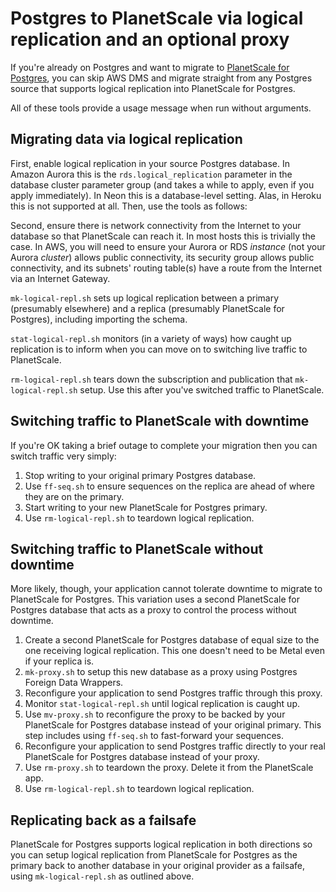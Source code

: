 Postgres to PlanetScale via logical replication and an optional proxy
=====================================================================

If you're already on Postgres and want to migrate to [PlanetScale for Postgres](https://planetscale.com/blog/planetscale-for-postgres), you can skip AWS DMS and migrate straight from any Postgres source that supports logical replication into PlanetScale for Postgres.

All of these tools provide a usage message when run without arguments.

Migrating data via logical replication
--------------------------------------

First, enable logical replication in your source Postgres database. In Amazon Aurora this is the `rds.logical_replication` parameter in the database cluster parameter group (and takes a while to apply, even if you apply immediately). In Neon this is a database-level setting. Alas, in Heroku this is not supported at all. Then, use the tools as follows:

Second, ensure there is network connectivity from the Internet to your database so that PlanetScale can reach it. In most hosts this is trivially the case. In AWS, you will need to ensure your Aurora or RDS _instance_ (not your Aurora _cluster_) allows public connectivity, its security group allows public connectivity, and its subnets' routing table(s) have a route from the Internet via an Internet Gateway.

`mk-logical-repl.sh` sets up logical replication between a primary (presumably elsewhere) and a replica (presumably PlanetScale for Postgres), including importing the schema.

`stat-logical-repl.sh` monitors (in a variety of ways) how caught up replication is to inform when you can move on to switching live traffic to PlanetScale.

`rm-logical-repl.sh` tears down the subscription and publication that `mk-logical-repl.sh` setup. Use this after you've switched traffic to PlanetScale.

Switching traffic to PlanetScale with downtime
----------------------------------------------

If you're OK taking a brief outage to complete your migration then you can switch traffic very simply:

1. Stop writing to your original primary Postgres database.
2. Use `ff-seq.sh` to ensure sequences on the replica are ahead of where they are on the primary.
3. Start writing to your new PlanetScale for Postgres primary.
4. Use `rm-logical-repl.sh` to teardown logical replication.

Switching traffic to PlanetScale without downtime
-------------------------------------------------

More likely, though, your application cannot tolerate downtime to migrate to PlanetScale for Postgres. This variation uses a second PlanetScale for Postgres database that acts as a proxy to control the process without downtime.

1. Create a second PlanetScale for Postgres database of equal size to the one receiving logical replication. This one doesn't need to be Metal even if your replica is.
2. `mk-proxy.sh` to setup this new database as a proxy using Postgres Foreign Data Wrappers.
3. Reconfigure your application to send Postgres traffic through this proxy.
4. Monitor `stat-logical-repl.sh` until logical replication is caught up.
5. Use `mv-proxy.sh` to reconfigure the proxy to be backed by your PlanetScale for Postgres database instead of your original primary. This step includes using `ff-seq.sh` to fast-forward your sequences.
6. Reconfigure your application to send Postgres traffic directly to your real PlanetScale for Postgres database instead of your proxy.
7. Use `rm-proxy.sh` to teardown the proxy. Delete it from the PlanetScale app.
8. Use `rm-logical-repl.sh` to teardown logical replication.

Replicating back as a failsafe
------------------------------

PlanetScale for Postgres supports logical replication in both directions so you can setup logical replication from PlanetScale for Postgres as the primary back to another database in your original provider as a failsafe, using `mk-logical-repl.sh` as outlined above.
